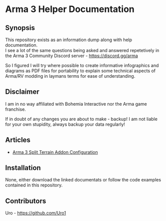 # Arma 3 Helper Documentation

## Synopsis

This repository exists as an information dump along with help documentation.  
I see a lot of the same questions being asked and answered repetetively in the Arma 3 Community Discord server - <https://discord.gg/arma>

So I figured I will try where possible to create informative infographics and diagrams as PDF files for portability to explain some technical aspects of Arma/RV modding in laymans terms for ease of understanding.


## Disclaimer

I am in no way affiliated with Bohemia Interactive nor the Arma game franchise.  

If in doubt of any changes you are about to make - backup!
I am not liable for your own stupidity, always backup your data regularly!


## Articles

* [Arma 3 Split Terrain Addon Configuration](../master/docs/PDF/Arma3_-_PDrive_-_DirectoryAndConfigLayoutForSplitTerrainAddons.pdf)


## Installation

None, either download the linked documentats or follow the code examples contained in this repository.


## Contributors

Uro - https://github.com/Uro1

